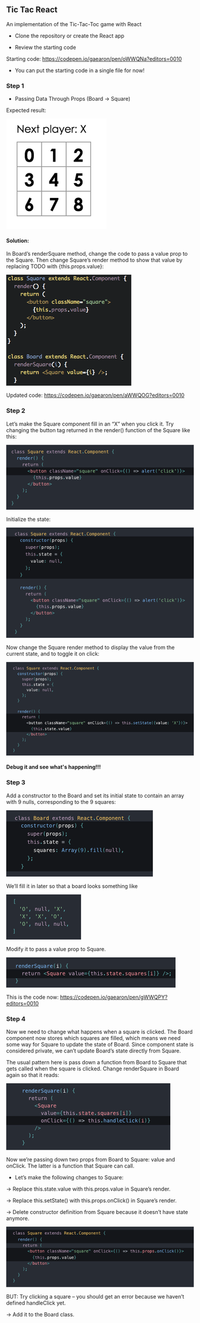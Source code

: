 ## Tic Tac React

An implementation of the Tic-Tac-Toc game with React

+ Clone the repository or create the React app

+ Review the starting code

Starting code: https://codepen.io/gaearon/pen/oWWQNa?editors=0010

+ You can put the starting code in a single file for now!

### Step 1

+ Passing Data Through Props (Board -> Square)

Expected result:

![alt text](result_step1.png)

#### Solution:

In Board’s renderSquare method, change the code to pass a value prop to the Square.
Then change Square’s render method to show that value by replacing TODO with {this.props.value}:

![alt text](solution1.png)

Updated code:
https://codepen.io/gaearon/pen/aWWQOG?editors=0010


### Step 2

Let’s make the Square component fill in an “X” when you click it. Try changing the button tag returned in the render() function of the Square like this:

![alt text](step2.png)

Initialize the state:

![alt text](step2a.png)

Now change the Square render method to display the value from the current state, and to toggle it on click:

![alt text](step2b.png)

#### Debug it and see what's happening!!!

### Step 3

Add a constructor to the Board and set its initial state to contain an array with 9 nulls, corresponding to the 9 squares:

![alt text](step3.png)

We’ll fill it in later so that a board looks something like

![alt text](step3a.png)

Modify it to pass a value prop to Square.

![alt text](step3b.png)

This is the code now: https://codepen.io/gaearon/pen/gWWQPY?editors=0010

### Step 4

Now we need to change what happens when a square is clicked. The Board component now stores which squares are filled, which means we need some way for Square to update the state of Board. Since component state is considered private, we can’t update Board’s state directly from Square.

The usual pattern here is pass down a function from Board to Square that gets called when the square is clicked. Change renderSquare in Board again so that it reads:

![alt text](step3c.png)

Now we’re passing down two props from Board to Square: value and onClick. The latter is a function that Square can call. 

+ Let’s make the following changes to Square:

-> Replace this.state.value with this.props.value in Square’s render.

-> Replace this.setState() with this.props.onClick() in Square’s render.

-> Delete constructor definition from Square because it doesn’t have state anymore.

![alt text](step4.png)

BUT: Try clicking a square – you should get an error because we haven’t defined handleClick yet. 

-> Add it to the Board class.


